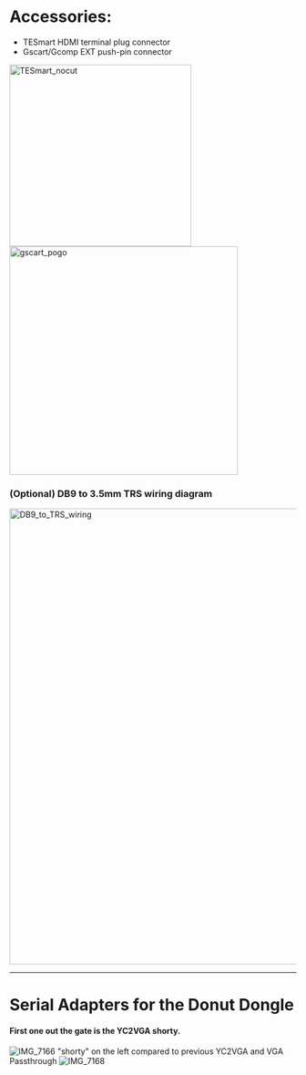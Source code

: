 # Accessories:
 - TESmart HDMI terminal plug connector 
 - Gscart/Gcomp EXT push-pin connector
<img width="319" alt="TESmart_nocut" src="https://github.com/user-attachments/assets/067b3f78-6c55-4959-a7aa-3bc9e30e1dc6" />
<img width="401" alt="gscart_pogo" src="https://github.com/user-attachments/assets/fbb2f061-c1cd-48d1-9a30-2cd8f43bb06a" />

### (Optional) DB9 to 3.5mm TRS wiring diagram
<img width="800" alt="DB9_to_TRS_wiring" src="https://github.com/user-attachments/assets/4660ba77-eace-4b76-b169-7ea5f80491f9" />

--------------
# Serial Adapters for the Donut Dongle

#### First one out the gate is the YC2VGA shorty.
![IMG_7166](https://github.com/user-attachments/assets/82131a12-7594-4bb9-9335-6b149be81e7d)
"shorty" on the left compared to previous YC2VGA and VGA Passthrough
![IMG_7168](https://github.com/user-attachments/assets/caa3c756-4b99-44f7-9fa3-de406c7c635c)

